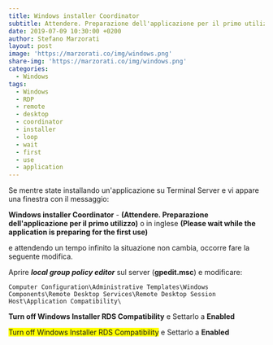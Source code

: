 ```yaml
---
title: Windows installer Coordinator
subtitle: Attendere. Preparazione dell'applicazione per il primo utilizzo
date: 2019-07-09 10:30:00 +0200
author: Stefano Marzorati
layout: post
image: 'https://marzorati.co/img/windows.png'
share-img: 'https://marzorati.co/img/windows.png'
categories:
  - Windows
tags:
  - Windows
  - RDP
  - remote
  - desktop
  - coordinator
  - installer
  - loop
  - wait
  - first
  - use
  - application
---
```

Se mentre state installando un'applicazione su Terminal Server e vi appare una finestra con il messaggio:   

**Windows installer Coordinator** - **(Attendere. Preparazione dell'applicazione per il primo utilizzo)** o in inglese **(Please wait while the application is preparing for the first use)**   

e attendendo un tempo infinito la situazione non cambia, occorre fare la seguente modifica.   

Aprire ***local group policy editor*** sul server (**gpedit.msc**) e modificare:   

	Computer Configuration\Administrative Templates\Windows Components\Remote Desktop Services\Remote Desktop Session Host\Application Compatibility\

**Turn off Windows Installer RDS Compatibility** e Settarlo a **Enabled**   

<span style="background-color:yellow">Turn off Windows Installer RDS Compatibility</span>  e Settarlo a **Enabled**   
